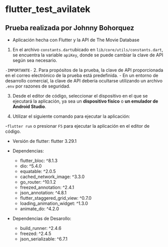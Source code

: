 # flutter_test_avilatek
## Prueba realizada por Johnny Bohorquez

- Aplicación hecha con Flutter y la API de The Movie Database

1. En el archivo ```constants.dart```ubicado en ```lib/core/utils/constants.dart```, 
se encuentra la variable ```apiKey```, donde se puede cambiar la clave de API según sea necesario.

```-IMPORTANTE-``` 
2. Para propósitos de la prueba, la clave de API proporcionada en el correo electrónico de la prueba está predefinida.
    - En un entorno de desarrollo comercial, la clave de API debería ocultarse utilizando un archivo ```.env``` por razones de seguridad.

3. Desde el editor de código, seleccionar el dispositivo en el que se ejecutará la aplicación, ya sea un **dispositivo físico** o **un emulador de Android Studio**.

4. Utilizar el siguiente comando para ejecutar la aplicación:

 -```flutter run``` o presionar ```F5``` para ejecutar la aplicación en el editor de código.


- Versión de flutter: flutter 3.29.1

- Dependencias:
  - flutter_bloc: ^8.1.3
  - dio: ^5.4.0
  - equatable: ^2.0.5
  - cached_network_image: ^3.3.0
  - go_router: ^10.1.2
  - freezed_annotation: ^2.4.1
  - json_annotation: ^4.8.1
  - flutter_staggered_grid_view: ^0.7.0
  - loading_animation_widget: ^1.3.0
  - animate_do: ^4.2.0

- Dependencias de Desarollo:
  - build_runner: ^2.4.6
  - freezed: ^2.4.5
  - json_serializable: ^6.7.1

